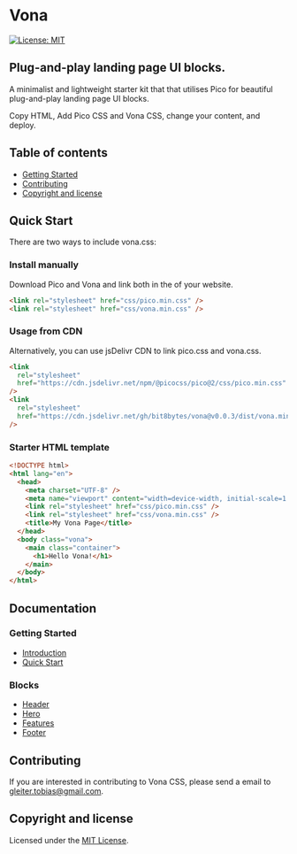 # Vona

[![License: MIT](https://img.shields.io/badge/License-MIT-yellow.svg)](https://opensource.org/licenses/MIT)

## Plug-and-play landing page UI blocks.

A minimalist and lightweight starter kit that that utilises Pico for beautiful plug-and-play landing page UI blocks.

Copy HTML, Add Pico CSS and Vona CSS, change your content, and deploy.

## Table of contents

- [Getting Started](#quick-start)
- [Contributing](#contributing)
- [Copyright and license](copyright-and-license)

## Quick Start

There are two ways to include vona.css:

### Install manually

Download Pico and Vona and link both in the <head> of your website.

```html
<link rel="stylesheet" href="css/pico.min.css" />
<link rel="stylesheet" href="css/vona.min.css" />
```

### Usage from CDN

Alternatively, you can use jsDelivr CDN to link pico.css and vona.css.

```html
<link
  rel="stylesheet"
  href="https://cdn.jsdelivr.net/npm/@picocss/pico@2/css/pico.min.css"
/>
<link
  rel="stylesheet"
  href="https://cdn.jsdelivr.net/gh/bit8bytes/vona@v0.0.3/dist/vona.min.css"
/>
```

### Starter HTML template

```html
<!DOCTYPE html>
<html lang="en">
  <head>
    <meta charset="UTF-8" />
    <meta name="viewport" content="width=device-width, initial-scale=1.0" />
    <link rel="stylesheet" href="css/pico.min.css" />
    <link rel="stylesheet" href="css/vona.min.css" />
    <title>My Vona Page</title>
  </head>
  <body class="vona">
    <main class="container">
      <h1>Hello Vona!</h1>
    </main>
  </body>
</html>
```

## Documentation

### Getting Started

- [Introduction](https://vona.bit8bytes.com/docs/introduction)
- [Quick Start](https://vona.bit8bytes.com/docs/installation)

### Blocks

- [Header](https://vona.bit8bytes.com/docs/blocks/header)
- [Hero](https://vona.bit8bytes.com/docs/blocks/hero)
- [Features](https://vona.bit8bytes.com/docs/blocks/features)
- [Footer](https://vona.bit8bytes.com/docs/blocks/footer)

## Contributing

If you are interested in contributing to Vona CSS, please send a email to <a href="mailto:gleiter.tobias@gmail.com">gleiter.tobias@gmail.com</a>.

## Copyright and license

Licensed under the [MIT License](https://github.com/bit8bytes/vona/blob/main/LICENSE).
